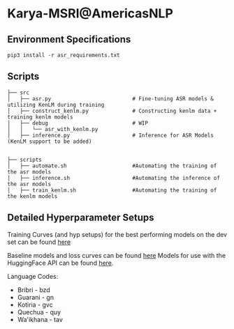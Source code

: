 # Karya-MSRI@AmericasNLP

## Environment Specifications 

```
pip3 install -r asr_requirements.txt
```

## Scripts 

```
├── src
│   ├── asr.py                          # Fine-tuning ASR models & utilizing KenLM during training 
│   ├── construct_kenlm.py              # Constructing kenlm data + training kenlm models 
│   ├── debug                           # WIP
│   │   └── asr_with_kenlm.py
│   ├── inference.py                    # Inference for ASR Models (KenLM support to be added) 


├── scripts
│   ├── automate.sh                     #Automating the training of the asr models 
│   ├── inference.sh                    #Automating the inference of the asr models
│   ├── train_kenlm.sh                  #Automating the training of the kenlm models

```
## Detailed Hyperparameter Setups 
Training Curves (and hyp setups) for the best performing models on the dev set can be found [here](https://wandb.ai/hdiddee/AmericasNLP-KENLM?workspace=user-hdiddee)

Baseline models and loss curves can be found [here](https://drive.google.com/drive/folders/1I9s1kGzggu-UKvOjmE_kdK6GYl1Iy6Qi?usp=sharing)
Models for use with the HuggingFace API can be found [here](https://huggingface.co/HarshitaDiddee).

Language Codes:

- Bribri - bzd
- Guarani - gn
- Kotiria - gvc
- Quechua - quy
- Wa'ikhana - tav
